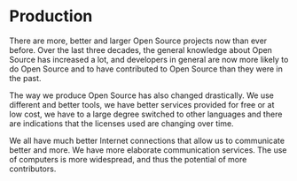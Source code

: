 # Production

There are more, better and larger Open Source projects now than ever before.
Over the last three decades, the general knowledge about Open Source has
increased a lot, and developers in general are now more likely to do Open
Source and to have contributed to Open Source than they were in the past.

The way we produce Open Source has also changed drastically. We use different
and better tools, we have better services provided for free or at low cost, we
have to a large degree switched to other languages and there are indications
that the licenses used are changing over time.

We all have much better Internet connections that allow us to communicate
better and more. We have more elaborate communication services. The use of
computers is more widespread, and thus the potential of more contributors.
